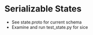 # Serializable States

* See state.proto for current schema
* Examine and run test_state.py for sice


